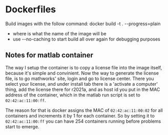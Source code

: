# Dockerfiles

Build images with the follow command:
docker build -t <name> . --progress=plain
 - where <name> is what the name of the image will be
 - use --no-caching to start build all over again for debugging purposes

## Notes for matlab container

The way I setup the container is to copy a license file into the image itself,
because it's simple and convinient. Now the way to generate the license file,
is to go mathworks' site, login and go to license center. There you select
your license, and under install tab there is a 'activate a computer' thing,
add the license there for r2021a, and as host id you put in the MAC address
of the container, which in the matlab run script is set to `02:42:ac:11:00:ff`.

The reason for that is docker assigns the MAC of `02:42:ac:11:00:02` for all 
containers and increments it by 1 for each container. So by setting it to 
`02:42:ac:11:00:ff` you can have 254 containers running before problems start
to emerge.
